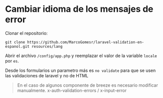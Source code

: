 # Cambiar idioma de los mensajes de error

Clonar el repositorio:

```git
git clone https://github.com/MarcoGomesr/laravel-validation-en-espanol.git resources/lang
```
Abrir el archivo `/config/app.php` y reemplazar el valor de la variable `locale` por `es`.

Desde los formularios un parametro más es `no validate` para que se usen las validaciones de laravel y no de HTML

> En el caso de algunos componente de breeze es necesario modificar manualmente. x-auth-validation-errors / x-input-error